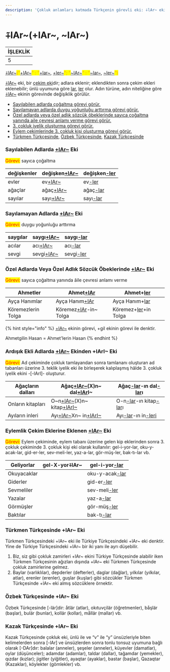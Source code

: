 ```yaml
---
description: 'Çokluk anlamları katmada Türkçenin görevli eki: ⨤lAr~ eki.'
---
```


# ⨤lAr\~(+lAr\~, \~lAr\~)



<table data-card-size="large" data-view="cards"><thead><tr><th data-type="rating" data-max="5">İŞLEKLİK</th></tr></thead><tbody><tr><td>5</td></tr></tbody></table>

[⨤lAr\~](lar-ler-eki.md)<mark style="color:orange;">("</mark>[+lAr\~](lar-ler-eki.md)<mark style="color:orange;">" : "</mark>[+lar\~](lar-ler-eki.md), [+ler\~](lar-ler-eki.md)<mark style="color:orange;">"; "</mark>[\~lAr\~](lar-ler-eki.md)<mark style="color:orange;">" : "</mark>[\~lar\~](lar-ler-eki.md), [\~ler\~](lar-ler-eki.md)<mark style="color:orange;">")</mark>

[⨤lAr\~](lar-ler-eki.md) eki, bir [çekim eki](../ekler-bilgisi/cekim-ekleri/)dir; adlara eklenir; eklendikten sonra çekim ekleri eklenebilir; ünlü uyumuna göre [lar](lar-ler-eki.md), [ler](lar-ler-eki.md) olur. Adın türüne, adın niteliğine göre [⨤lAr\~](lar-ler-eki.md) ekinin görevinde değişiklik görülür.

* [Sayılabilen adlarda çoğaltma görevi görür.](lar-ler-eki.md#sayilabilen-adlarda-+lar-eki)
* [Sayılamayan adlarda duygu yoğunluğu arttırma görevi görür.](lar-ler-eki.md#sayilamayan-adlarda-+lar-eki)
* [Özel adlarda veya özel adlık sözcük öbeklerinde sayıca çoğaltma yanında aile çevresi anlamı verme görevi görür. ](lar-ler-eki.md#oezel-adlarda-veya-oezel-adlik-soezcuek-oebeklerinde-+lar-eki)
* [3. çokluk iyelik oluşturma görevi görür.](lar-ler-eki.md#ardisik-ekli-adlarda-+lar-ekinden-+lari-eki)
* [Eylem çekimlerinde 3. çokluk kişi oluşturma görevi görür.](lar-ler-eki.md#eylemlik-cekim-eklerine-eklenen-+lar-eki)
* [Türkmen Türkçesinde](lar-ler-eki.md#tuerkmen-tuerkcesinde-+lar-eki), [Özbek Türkçesinde](lar-ler-eki.md#oezbek-tuerkcesinde-+lar-eki), [Kazak Türkçesinde](lar-ler-eki.md#kazak-tuerkcesinde-+lar-eki)

### **Sayılabilen Adlarda** [**+lAr\~**](lar-ler-eki.md) **Eki**&#x20;

<mark style="color:red;">Görevi:</mark> sayıca çoğaltma

| değişkenler | değişken[+lAr\~](lar-ler-eki.md) | değişken[-ler](lar-ler-eki.md) |
| ----------- | -------------------------------- | ------------------------------ |
| evler       | ev[+lAr\~](lar-ler-eki.md)       | ev[-ler](lar-ler-eki.md)       |
| ağaçlar     | ağaç[+lAr\~](lar-ler-eki.md)     | ağaç[-lar](lar-ler-eki.md)     |
| sayılar     | sayı[+lAr\~](lar-ler-eki.md)     | sayı[-lar](lar-ler-eki.md)     |

### Sayılamayan Adlarda [+lAr\~](lar-ler-eki.md) Eki

<mark style="color:red;">Görevi:</mark> duygu yoğunluğu arttırma

| saygılar | saygı[+lAr\~](lar-ler-eki.md) | saygı[-lar](lar-ler-eki.md) |
| -------- | ----------------------------- | --------------------------- |
| acılar   | acı[+lAr\~](lar-ler-eki.md)   | acı[-lar](lar-ler-eki.md)   |
| sevgi    | sevgi[+lAr\~](lar-ler-eki.md) | sevgi[-ler](lar-ler-eki.md) |

### Özel Adlarda Veya Özel Adlık Sözcük Öbeklerinde [+lAr\~](lar-ler-eki.md) Eki

<mark style="color:red;">Görevi:</mark> sayıca çoğaltma yanında âile çevresi anlamı verme

| Ahmetler           | Ahmet[+lAr](lar-ler-eki.md)              | Ahmet+[ler](lar-ler-eki.md)            |
| ------------------ | ---------------------------------------- | -------------------------------------- |
| Ayça Hanımlar      | Ayça Hanım[+lAr](lar-ler-eki.md)         | Ayça Hanım+[lar](lar-ler-eki.md)       |
| Köremezlerin Tolga | Köremez[+lAr](lar-ler-eki.md)-in\~ Tolga | Köremez+[ler](lar-ler-eki.md)+in Tolga |

{% hint style="info" %}
[+lAr\~](lar-ler-eki.md) ekinin görevi, +gil ekinin görevi ile denktir.

Ahmetgilin Hasan = Ahmet'lerin Hasan
{% endhint %}

### Ardışık Ekli Adlarda [+lAr\~](lar-ler-eki.md) Ekinden +lArI\~ Eki

<mark style="color:red;">Görevi:</mark> Ad çekiminde çokluk tamlayandan sonra tamlananı oluşturan ad tabanları üzerine 3. teklik iyelik eki ile birleşerek kalıplaşmış hâlde 3. çokluk iyelik ekini -\[-lArI]- oluşturur.

| Ağaçların dalları | Ağaç[+lAr\~](lar-ler-eki.md)(X)n\~ dal[+lAr](lar-ler-eki.md)I\~   | Ağaç[-lar](lar-ler-eki.md)-ın dal[-lar](lar-ler-eki.md)ı                             |
| ----------------- | ----------------------------------------------------------------- | ------------------------------------------------------------------------------------ |
| Onların kitapları | O\~n[+lAr\~](lar-ler-eki.md)(X)n\~ kitap[+lArI\~](lar-ler-eki.md) | O-n[-lar](lar-ler-eki.md)-ın kitap[-lar](lar-ler-eki.md)ı                            |
| Ayıların inleri   | Ayı[+lAr\~](lar-ler-eki.md)Xn\~ in[+lArI\~](lar-ler-eki.md)       | Ayı[-lar](lar-ler-eki.md)-ın in[-leri](lar-ler-eki.md#ardisik-ekli-adlarda-+lar-eki) |

### Eylemlik Çekim Eklerine Eklenen [+lAr\~](lar-ler-eki.md) Eki&#x20;

<mark style="color:red;">Görevi:</mark> Eylem çekiminde, eylem tabanı üzerine gelen kip eklerinden sonra 3. çokluk çekiminde 3. çokluk kişi eki olarak kullanılır: gel-i-yor-lar, oku-y-acak-lar, gid-er-ler, sev-meli-ler, yaz-a-lar, gör-müş-ler, bak-tı-lar vb.

| Geliyorlar  | gel-X-yor⨤lAr\~ | gel-i-yor[-lar](lar-ler-eki.md)  |
| ----------- | --------------- | -------------------------------- |
| Okuyacaklar |                 | oku-y-acak[-lar](lar-ler-eki.md) |
| Giderler    |                 | gid-er[-ler](lar-ler-eki.md)     |
| Sevmeliler  |                 | sev-meli[-ler](lar-ler-eki.md)   |
| Yazalar     |                 | yaz-a[-lar](lar-ler-eki.md)      |
| Görmüşler   |                 | gör-müş[-ler](lar-ler-eki.md)    |
| Baktılar    |                 | bak-tı[-lar](lar-ler-eki.md)     |

### Türkmen Türkçesinde +lAr\~ Eki

Türkmen Türkçesindeki +lAr\~ eki ile Türkiye Türkçesindeki +lAr\~ eki denktir. Yine de Türkiye Türkçesindeki +lAr\~ bir iki yanı ile ayrı düşebilir.&#x20;

1. Biz, siz gibi çokluk zamirleri +lAr\~ ekini Türkiye Türkçesinde alabilir iken Türkmen Türkçesinin ağızları dışında +lAr\~ eki Türkmen Türkçesinde çokluk zamirlerine gelmez.
2. Baylar (varlıklılar), depderler (defterler), daglar (dağlar), yılkılar (yılkılar, atlar), erenler (erenler), guşlar (kuşlar) gibi sözcükler Türkmen Türkçesinde +lAr\~ eki almış sözcüklere örnektir.

### Özbek Türkçesinde +lAr\~ Eki

Özbek Türkçesinde \[-lär]dir: åtlär (atlar), okıtuvçilär (öğretmenler), båşlär (başlar), bulär (bunlar), kollär (kollar), mållär (mallar) vb.

### Kazak Türkçesinde +lAr\~ Eki

Kazak Türkçesinde çokluk eki, ünlü ile ve “v” ile “y” ünsüzleriyle biten kelimelerden sonra \[-lAr] ve ünsüzlerden sonra tonlu tonsuz uyumuna bağlı olarak \[-DAr]dır: balalar (anneler), şeşeler (anneler), küyevler (damatlar), oylar (düşünceler); adamdar (adamlar), taldar (dallar), tağamdar (yemekler), qızdar (kızlar); jigitler (yiğitler), ayaqtar (ayaklar), bastar (başlar), Qazaqtar (Kazaklar), köylekter (gömlekler) vb.
